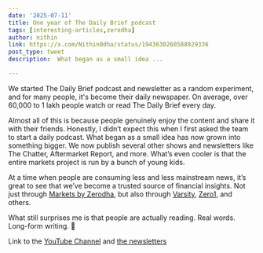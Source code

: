```yaml
---
date: '2025-07-11'
title: One year of The Daily Brief podcast 
tags: [interesting-articles,zerodha]
author: nithin
link: https://x.com/Nithin0dha/status/1943630260588929336
post_type: tweet
description:  What began as a small idea ...

---
```

We started The Daily Brief podcast and newsletter as a random experiment, and for many people, it's become their daily newspaper. On average, over 60,000 to 1 lakh people watch or read The Daily Brief every day.

Almost all of this is because people genuinely enjoy the content and share it with their friends. Honestly, I didn’t expect this when I first asked the team to start a daily podcast. What began as a small idea has now grown into something bigger. We now publish several other shows and newsletters like The Chatter, Aftermarket Report, and more. What’s even cooler is that the entire markets project is run by a bunch of young kids.

At a time when people are consuming less and less mainstream news, it’s great to see that we’ve become a trusted source of financial insights. Not just through [Markets by Zerodha](https://x.com/zerodhamarkets), but also through [Varsity](https://x.com/zerodhavarsity), [Zero1](https://x.com/Zero1ByZerodha), and others.

What still surprises me is that people are actually reading. Real words. Long-form writing. 😬

Link to the [YouTube Channel](https://youtube.com/@marketsbyzerodhaLink) and [the newsletters](https://substack.com/@zerodhaonline)
